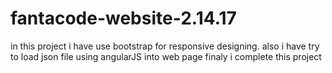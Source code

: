 # fantacode-website-2.14.17
in this project i have use bootstrap for responsive designing. also i have try to load json file using angularJS into web page finaly i complete this project
